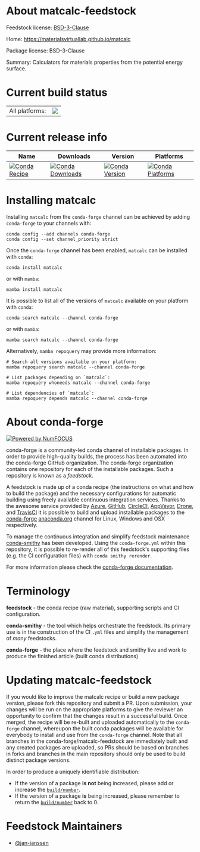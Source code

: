 About matcalc-feedstock
=======================

Feedstock license: [BSD-3-Clause](https://github.com/conda-forge/matcalc-feedstock/blob/main/LICENSE.txt)

Home: https://materialsvirtuallab.github.io/matcalc

Package license: BSD-3-Clause

Summary: Calculators for materials properties from the potential energy surface.

Current build status
====================


<table><tr><td>All platforms:</td>
    <td>
      <a href="https://dev.azure.com/conda-forge/feedstock-builds/_build/latest?definitionId=23273&branchName=main">
        <img src="https://dev.azure.com/conda-forge/feedstock-builds/_apis/build/status/matcalc-feedstock?branchName=main">
      </a>
    </td>
  </tr>
</table>

Current release info
====================

| Name | Downloads | Version | Platforms |
| --- | --- | --- | --- |
| [![Conda Recipe](https://img.shields.io/badge/recipe-matcalc-green.svg)](https://anaconda.org/conda-forge/matcalc) | [![Conda Downloads](https://img.shields.io/conda/dn/conda-forge/matcalc.svg)](https://anaconda.org/conda-forge/matcalc) | [![Conda Version](https://img.shields.io/conda/vn/conda-forge/matcalc.svg)](https://anaconda.org/conda-forge/matcalc) | [![Conda Platforms](https://img.shields.io/conda/pn/conda-forge/matcalc.svg)](https://anaconda.org/conda-forge/matcalc) |

Installing matcalc
==================

Installing `matcalc` from the `conda-forge` channel can be achieved by adding `conda-forge` to your channels with:

```
conda config --add channels conda-forge
conda config --set channel_priority strict
```

Once the `conda-forge` channel has been enabled, `matcalc` can be installed with `conda`:

```
conda install matcalc
```

or with `mamba`:

```
mamba install matcalc
```

It is possible to list all of the versions of `matcalc` available on your platform with `conda`:

```
conda search matcalc --channel conda-forge
```

or with `mamba`:

```
mamba search matcalc --channel conda-forge
```

Alternatively, `mamba repoquery` may provide more information:

```
# Search all versions available on your platform:
mamba repoquery search matcalc --channel conda-forge

# List packages depending on `matcalc`:
mamba repoquery whoneeds matcalc --channel conda-forge

# List dependencies of `matcalc`:
mamba repoquery depends matcalc --channel conda-forge
```


About conda-forge
=================

[![Powered by
NumFOCUS](https://img.shields.io/badge/powered%20by-NumFOCUS-orange.svg?style=flat&colorA=E1523D&colorB=007D8A)](https://numfocus.org)

conda-forge is a community-led conda channel of installable packages.
In order to provide high-quality builds, the process has been automated into the
conda-forge GitHub organization. The conda-forge organization contains one repository
for each of the installable packages. Such a repository is known as a *feedstock*.

A feedstock is made up of a conda recipe (the instructions on what and how to build
the package) and the necessary configurations for automatic building using freely
available continuous integration services. Thanks to the awesome service provided by
[Azure](https://azure.microsoft.com/en-us/services/devops/), [GitHub](https://github.com/),
[CircleCI](https://circleci.com/), [AppVeyor](https://www.appveyor.com/),
[Drone](https://cloud.drone.io/welcome), and [TravisCI](https://travis-ci.com/)
it is possible to build and upload installable packages to the
[conda-forge](https://anaconda.org/conda-forge) [anaconda.org](https://anaconda.org/)
channel for Linux, Windows and OSX respectively.

To manage the continuous integration and simplify feedstock maintenance
[conda-smithy](https://github.com/conda-forge/conda-smithy) has been developed.
Using the ``conda-forge.yml`` within this repository, it is possible to re-render all of
this feedstock's supporting files (e.g. the CI configuration files) with ``conda smithy rerender``.

For more information please check the [conda-forge documentation](https://conda-forge.org/docs/).

Terminology
===========

**feedstock** - the conda recipe (raw material), supporting scripts and CI configuration.

**conda-smithy** - the tool which helps orchestrate the feedstock.
                   Its primary use is in the construction of the CI ``.yml`` files
                   and simplify the management of *many* feedstocks.

**conda-forge** - the place where the feedstock and smithy live and work to
                  produce the finished article (built conda distributions)


Updating matcalc-feedstock
==========================

If you would like to improve the matcalc recipe or build a new
package version, please fork this repository and submit a PR. Upon submission,
your changes will be run on the appropriate platforms to give the reviewer an
opportunity to confirm that the changes result in a successful build. Once
merged, the recipe will be re-built and uploaded automatically to the
`conda-forge` channel, whereupon the built conda packages will be available for
everybody to install and use from the `conda-forge` channel.
Note that all branches in the conda-forge/matcalc-feedstock are
immediately built and any created packages are uploaded, so PRs should be based
on branches in forks and branches in the main repository should only be used to
build distinct package versions.

In order to produce a uniquely identifiable distribution:
 * If the version of a package **is not** being increased, please add or increase
   the [``build/number``](https://docs.conda.io/projects/conda-build/en/latest/resources/define-metadata.html#build-number-and-string).
 * If the version of a package **is** being increased, please remember to return
   the [``build/number``](https://docs.conda.io/projects/conda-build/en/latest/resources/define-metadata.html#build-number-and-string)
   back to 0.

Feedstock Maintainers
=====================

* [@jan-janssen](https://github.com/jan-janssen/)

